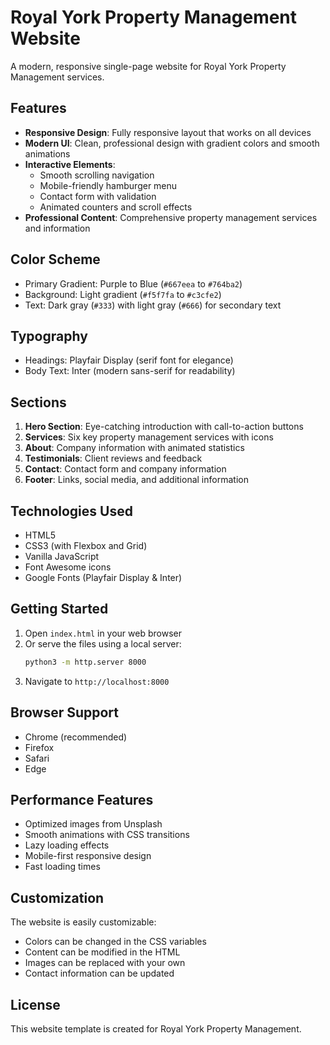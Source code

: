 # Royal York Property Management Website

A modern, responsive single-page website for Royal York Property Management services.

## Features

- **Responsive Design**: Fully responsive layout that works on all devices
- **Modern UI**: Clean, professional design with gradient colors and smooth animations
- **Interactive Elements**: 
  - Smooth scrolling navigation
  - Mobile-friendly hamburger menu
  - Contact form with validation
  - Animated counters and scroll effects
- **Professional Content**: Comprehensive property management services and information

## Color Scheme

- Primary Gradient: Purple to Blue (`#667eea` to `#764ba2`)
- Background: Light gradient (`#f5f7fa` to `#c3cfe2`)
- Text: Dark gray (`#333`) with light gray (`#666`) for secondary text

## Typography

- Headings: Playfair Display (serif font for elegance)
- Body Text: Inter (modern sans-serif for readability)

## Sections

1. **Hero Section**: Eye-catching introduction with call-to-action buttons
2. **Services**: Six key property management services with icons
3. **About**: Company information with animated statistics
4. **Testimonials**: Client reviews and feedback
5. **Contact**: Contact form and company information
6. **Footer**: Links, social media, and additional information

## Technologies Used

- HTML5
- CSS3 (with Flexbox and Grid)
- Vanilla JavaScript
- Font Awesome icons
- Google Fonts (Playfair Display & Inter)

## Getting Started

1. Open `index.html` in your web browser
2. Or serve the files using a local server:
   ```bash
   python3 -m http.server 8000
   ```
3. Navigate to `http://localhost:8000`

## Browser Support

- Chrome (recommended)
- Firefox
- Safari
- Edge

## Performance Features

- Optimized images from Unsplash
- Smooth animations with CSS transitions
- Lazy loading effects
- Mobile-first responsive design
- Fast loading times

## Customization

The website is easily customizable:
- Colors can be changed in the CSS variables
- Content can be modified in the HTML
- Images can be replaced with your own
- Contact information can be updated

## License

This website template is created for Royal York Property Management.